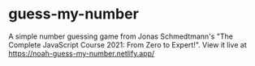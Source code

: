 # guess-my-number
A simple number guessing game from Jonas Schmedtmann's "The Complete JavaScript Course 2021: From Zero to Expert!". View it live at https://noah-guess-my-number.netlify.app/
